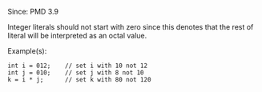 Since: PMD 3.9

Integer literals should not start with zero since this denotes that the rest of literal will be
interpreted as an octal value.

Example(s):
```
int i = 012;	// set i with 10 not 12
int j = 010;	// set j with 8 not 10
k = i * j;		// set k with 80 not 120
```

